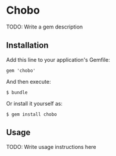 # Chobo

TODO: Write a gem description

## Installation

Add this line to your application's Gemfile:

    gem 'chobo'

And then execute:

    $ bundle

Or install it yourself as:

    $ gem install chobo

## Usage

TODO: Write usage instructions here

